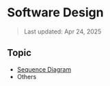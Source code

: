 # Software Design
> Last updated: Apr 24, 2025


## Topic

- [Sequence Diagram](https://github.com/Cuber-Feng/CityU-CS3342/blob/main/CS3342-SequenceDiagram.md)
- Others
